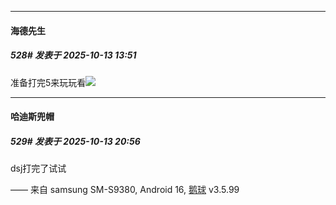 ﻿
*****

####  海德先生  
##### 528#       发表于 2025-10-13 13:51

准备打完5来玩玩看<img src="https://static.stage1st.com/image/smiley/face2017/077.png" referrerpolicy="no-referrer">


*****

####  哈迪斯兜帽  
##### 529#       发表于 2025-10-13 20:56

dsj打完了试试

—— 来自 samsung SM-S9380, Android 16, [鹅球](https://www.pgyer.com/GcUxKd4w) v3.5.99

